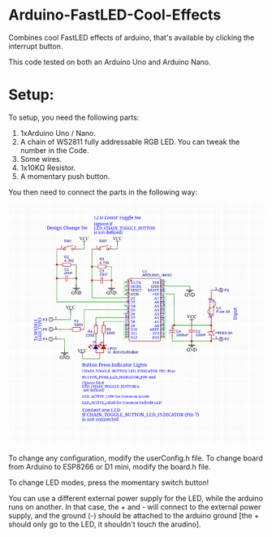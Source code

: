 # Arduino-FastLED-Cool-Effects
Combines cool FastLED effects of arduino, that's available by clicking the interrupt button.

This code tested on both an Arduino Uno and Arduino Nano.

# Setup:
To setup, you need the following parts:
1. 1xArduino Uno / Nano.
2. A chain of WS2811 fully addressable RGB LED. You can tweak the number in the Code.
3. Some wires.
4. 1x10KΩ Resistor.
5. A momentary push button.

You then need to connect the parts in the following way:

![WS2811](https://raw.githubusercontent.com/Souravgoswami/Arduino-FastLED-Cool-Effects/master/images/circuit.jpg)

To change any configuration, modify the userConfig.h file.
To change board from Arduino to ESP8266 or D1 mini, modify the board.h file.

To change LED modes, press the momentary switch button!

You can use a different external power supply for the LED, while the arduino runs on another. In that case, the + and - will connect to the external power supply, and the ground (-) should be attached to the arduino ground \[the + should only go to the LED, it shouldn't touch the arudino].
